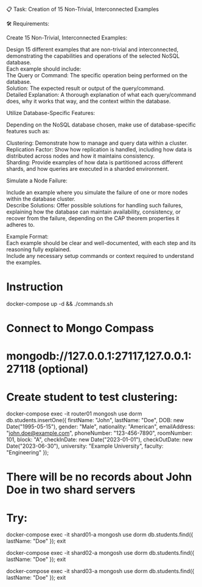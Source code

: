 📋 Task: Creation of 15 Non-Trivial, Interconnected Examples

🛠️ Requirements:

Create 15 Non-Trivial, Interconnected Examples:

Design 15 different examples that are non-trivial and interconnected, demonstrating the capabilities and operations of the selected NoSQL database.<br>
Each example should include:<br>
The Query or Command: The specific operation being performed on the database.<br>
Solution: The expected result or output of the query/command.<br>
Detailed Explanation: A thorough explanation of what each query/command does, why it works that way, and the context within the database.

Utilize Database-Specific Features:

Depending on the NoSQL database chosen, make use of database-specific features such as:

Clustering: Demonstrate how to manage and query data within a cluster.<br>
Replication Factor: Show how replication is handled, including how data is distributed across nodes and how it maintains consistency.<br>
Sharding: Provide examples of how data is partitioned across different shards, and how queries are executed in a sharded environment.<br>

Simulate a Node Failure:

Include an example where you simulate the failure of one or more nodes within the database cluster.<br>
Describe Solutions: Offer possible solutions for handling such failures, explaining how the database can maintain availability, consistency, or recover from the failure, depending on the CAP theorem properties it adheres to.

Example Format:<br>
Each example should be clear and well-documented, with each step and its reasoning fully explained.<br>
Include any necessary setup commands or context required to understand the examples.

# Instruction

docker-compose up -d && ./commands.sh

# Connect to Mongo Compass
# mongodb://127.0.0.1:27117,127.0.0.1:27118 (optional)


# Create student to test clustering:

docker-compose exec -it router01 mongosh
use dorm
db.students.insertOne({
    firstName: "John",
    lastName: "Doe",
    DOB: new Date("1995-05-15"),
    gender: "Male",
    nationality: "American",
    emailAddress: "john.doe@example.com",
    phoneNumber: "123-456-7890",
    roomNumber: 101,
    block: "A",
    checkInDate: new Date("2023-01-01"),
    checkOutDate: new Date("2023-06-30"),
    university: "Example University",
    faculty: "Engineering"
});


# There will be no records about John Doe in two shard servers
# Try:

docker-compose exec -it shard01-a mongosh
use dorm
db.students.find({ lastName: "Doe" });
exit

docker-compose exec -it shard02-a mongosh
use dorm
db.students.find({ lastName: "Doe" });
exit

docker-compose exec -it shard03-a mongosh
use dorm
db.students.find({ lastName: "Doe" });
exit
